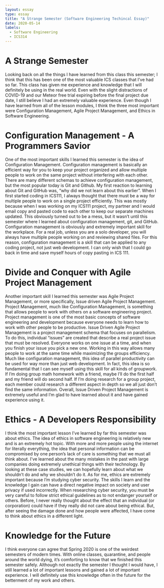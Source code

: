 ```yaml
---
layout: essay
type: essay
title: "A Strange Semester (Software Engineering Techincal Essay)"
date: 2020-05-14
labels:
  - Software Engineering
  - ICS314
---
```


# A Strange Semester
Looking back on all the things I have learned from this class this semester; I think that this has been one of the most valuable ICS classes that I’ve had so far.  This class has given me experience and knowledge that I will definitely be using in the real world.  Even with the slight distractions of COVID-19 and our Meteor free trial expiring before the final project due date, I still believe I had an extremely valuable experience.  Even though I have learned from all of the lesson modules, I think the three most important were Configuration Management, Agile Project Management, and Ethics in Software Engineering.

# Configuration Management - A Programmers Savior
One of the most important skills I learned this semester is the idea of Configuration Management.  Configuration management is basically an efficient way for you to keep your project organized and allow multiple people to work on the same project without interfering with each other.  There are many different schemas to achieve configuration management, but the most popular today is Git and Github.  My first reaction to learning about Git and GitHub was, “why did we not learn about this earlier”.  When I first started coding in ICS111, I always thought that there must be a way for multiple people to work on a single project efficiently.  This was mostly because when I was working on my ICS111 project, my partner and I would email copy and pasted code to each other to keep our separate machines updated.  This obviously turned out to be a mess, but it wasn’t until this semester where I learned about configuration management, git, and GitHub.  Configuration management is obviously and extremely important skill for the workplace.  For a real job, unless you are a solo developer, you will always have multiple people working on and reviewing shared files.  For this reason, configuration management is a skill that can be applied to any coding project, not just web development.  I can only wish that I could go back in time and save myself hours of copy pasting in ICS 111.

# Divide and Conquer with Agile Project Management
Another important skill I learned this semester was Agile Project Management, or more specifically, Issue driven Agile Project Management.  Project Management, much like Configuration Management, is something that allows people to work with others on a software engineering project.  Project management is one of the most basic concepts of software engineering and development because everyone needs to learn how to work with other people to be productive.  Issue Driven Agile Project Management is a project management schema that focuses on parallelism.  To do this, individual “issues” are created that describe a real project issue that must be resolved.  Everyone works on one issue at a time, and when you finish your issue you pick a new one.  Working in this way allows many people to work at the same time while maximizing the groups efficiency.  Much like configuration management, this idea of parallel productivity can be used for way more than just web development.  In fact, this idea is so fundamental that I can see myself using this skill for all kinds of groupwork.  If I’m doing group math homework with a friend, maybe I’ll do the first half and my friend will do second half.  If I’m doing research for a group project, each member could research a different aspect in depth so we all just don’t find the same information.  Overall, Issue Driven Project Management is extremely useful and I’m glad to have learned about it and have gained experience using it.  

# Ethics - A Developers Responsibility
I think the most important lesson I’ve learned by far this semester was about ethics.  The idea of ethics in software engineering is relatively new and is an extremely hot topic.  With more and more people using the internet for literally everything, the idea that personal information can be compromised by one person’s lack of care is something that we must all think about.  I’ve learned about the many mistakes in the past with large companies doing extremely unethical things with their technology.  By looking at these case studies, we can hopefully learn about what we shouldn’t do and why we shouldn’t do it.  As for me, ethics are extremely important because I’m studying cyber security.  The skills I learn and the knowledge I gain can have a direct negative impact on society and user privacy if used incorrectly.  When researching cyber security, you must be very careful to follow strict ethical guidelines as to not endanger yourself or others.  Before, I never really thought about the effect that an individual (or corporation) could have if they really did not care about being ethical.  But, after seeing the damage done and how people were affected, I have come to think about ethics in a different light.

# Knowledge for the Future
I think everyone can agree that Spring 2020 is one of the weirdest semesters of modern times.  With online classes, quarantine, and people around the world dying, it’s comforting to know that we finished this semester safely.  Although not exactly the semester I thought I would have, I still learned a lot of important lessons and gained a lot of important experience.  I will definitely use this knowledge often in the future for the betterment of my work and others.
